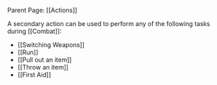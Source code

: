 Parent Page: [[Actions]]

A secondary action can be used to perform any of the following tasks during [[Combat]]:
- [[Switching Weapons]]
- [[Run]]
- [[Pull out an item]]
- [[Throw an item]]
- [[First Aid]]
